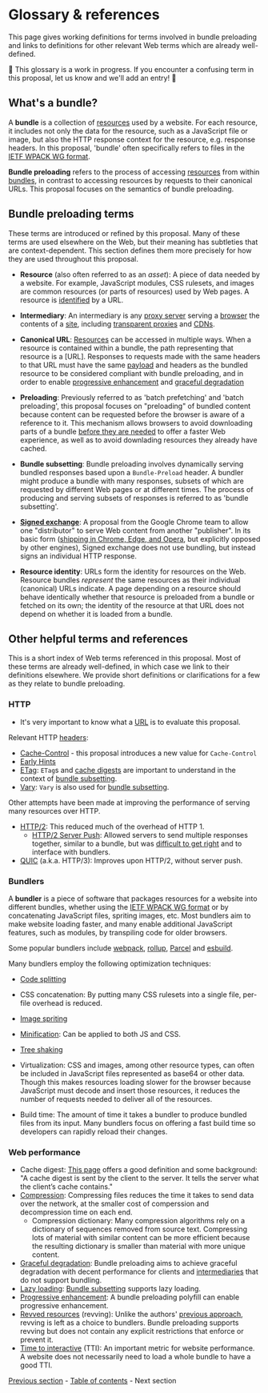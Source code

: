 # Glossary & references

This page gives working definitions for terms involved in bundle preloading and links to definitions for other relevant Web terms which are already well-defined.

🚧 This glossary is a work in progress. If you encounter a confusing term in this proposal, let us know and we'll add an entry! 🚧

## What's a bundle?

A <a id="bundle"></a>**bundle** is a collection of [resources](#resource) used by a website. For each resource, it includes not only the data for the resource, such as a JavaScript file or image, but also the HTTP response context for the resource, e.g. response headers. In this proposal, 'bundle' often specifically refers to files in the [IETF WPACK WG format](https://datatracker.ietf.org/doc/draft-yasskin-wpack-bundled-exchanges/).

<a id="loading"></a>**Bundle preloading** refers to the process of accessing [resources](#resource) from within [bundles](#bundle), in contrast to accessing resources by requests to their canonical URLs. This proposal focuses on the semantics of bundle preloading.

## Bundle preloading terms

These terms are introduced or refined by this proposal. Many of these terms are used elsewhere on the Web, but their meaning has subtleties that are context-dependent. This section defines them more precisely for how they are used throughout this proposal.

- <a id="resource"></a>**Resource** (also often referred to as an _asset_): A piece of data needed by a website. For example, JavaScript modules, CSS rulesets, and images are common resources (or parts of resources) used by Web pages. A resource is [identified](https://developer.mozilla.org/en-US/docs/Web/HTTP/Basics_of_HTTP/Identifying_resources_on_the_Web) by a URL.

- <a id="intermediary"></a>**Intermediary**: An intermediary is any [proxy server](https://developer.mozilla.org/en-US/docs/Glossary/Proxy_server) serving a [browser](https://developer.mozilla.org/en-US/docs/Glossary/Browser) the contents of a [site](https://developer.mozilla.org/en-US/docs/Glossary/Site), including [transparent proxies](https://en.wikipedia.org/wiki/Proxy_server#Transparent_proxy) and [CDNs](https://developer.mozilla.org/en-US/docs/Glossary/CDN).

- <a id="canonical"></a>**Canonical URL**: [Resources](#resource) can be accessed in multiple ways. When a resource is contained within a bundle, the path representing that resource is a [URL]. Responses to requests made with the same headers to that URL must have the same [payload](https://developer.mozilla.org/en-US/docs/Glossary/Payload_body) and headers as the bundled resource to be considered compliant with bundle preloading, and in order to enable [progressive enhancement](#enhancement) and [graceful degradation](#degradation)

- <a id="prefetch"></a>**Preloading**: Previously referred to as 'batch prefetching' and 'batch preloading', this proposal focuses on "preloading" of bundled content because content can be requested before the browser is aware of a reference to it. This mechanism allows browsers to avoid downloading parts of a bundle [before they are needed](#lazyloading) to offer a faster Web experience, as well as to avoid downlading resources they already have cached.

- <a id="subsetting"></a>**Bundle subsetting**: Bundle preloading involves dynamically serving bundled responses based upon a `Bundle-Preload` header. A bundler might produce a bundle with many responses, subsets of which are requested by different Web pages or at different times. The process of producing and serving subsets of responses is referred to as 'bundle subsetting'.

- <a id="signedexchg"></a>[**Signed exchange**](https://wicg.github.io/webpackage/draft-yasskin-http-origin-signed-responses.html): A proposal from the Google Chrome team to allow one "distributor" to serve Web content from another "publisher". In its basic form ([shipping in Chrome, Edge, and Opera](https://caniuse.com/sxg), but explicitly opposed by other engines), Signed exchange does not use bundling, but instead signs an individual HTTP response.

- <a id="rsrcidentity"></a>**Resource identity**: URLs form the identity for resources on the Web. Resource bundles *represent* the same resources as their individual (canonical) URLs indicate. A page depending on a resource should behave identically whether that resource is preloaded from a bundle or fetched on its own; the identity of the resource at that URL does not depend on whether it is loaded from a bundle.

## Other helpful terms and references

This is a short index of Web terms referenced in this proposal. Most of these terms are already well-defined, in which case we link to their definitions elsewhere. We provide short definitions or clarifications for a few as they relate to bundle preloading.

### HTTP

- It's very important to know what a [URL](https://developer.mozilla.org/en-US/docs/Learn/Common_questions/What_is_a_URL) is to evaluate this proposal.

Relevant HTTP [headers](https://developer.mozilla.org/en-US/docs/Web/HTTP/Headers):

- [Cache-Control](https://developer.mozilla.org/en-US/docs/Web/HTTP/Headers/Cache-Control) - this proposal introduces a new value for `Cache-Control`
- [Early Hints](https://developer.mozilla.org/en-US/docs/Web/HTTP/Status/103)
- [ETag](https://developer.mozilla.org/en-US/docs/Web/HTTP/Headers/ETag): `ETag`s and [cache digests](#digest) are important to understand in the context of [bundle subsetting](#subsetting).
- [Vary](https://developer.mozilla.org/en-US/docs/Web/HTTP/Headers/Vary): `Vary` is also used for [bundle subsetting](#subsetting).

Other attempts have been made at improving the performance of serving many resources over HTTP.

- [HTTP/2](https://developer.mozilla.org/en-US/docs/Glossary/HTTP_2): This reduced much of the overhead of HTTP 1.
  - [HTTP/2 Server Push](https://en.wikipedia.org/wiki/HTTP/2_Server_Push): Allowed servers to send multiple responses together, similar to a bundle, but was [difficult to get right](https://jakearchibald.com/2017/h2-push-tougher-than-i-thought/) and to interface with bundlers.
- [QUIC](https://developer.mozilla.org/en-US/docs/Glossary/QUIC) (a.k.a. HTTP/3): Improves upon HTTP/2, without server push.

### Bundlers

A <a id="bundler"></a>**bundler** is a piece of software that packages resources for a website into different bundles, whether using the [IETF WPACK WG format](#bundle) or by concatenating JavaScript files, spriting images, etc. Most bundlers aim to make website loading faster, and many enable additional JavaScript features, such as modules, by transpiling code for older browsers.

Some popular bundlers include [webpack](https://webpack.js.org/), [rollup](https://rollupjs.org/guide/en/), [Parcel](https://parceljs.org/) and [esbuild](https://esbuild.github.io/).

Many bundlers employ the following optimization techniques:

- <a id="codesplitting"></a>[Code splitting](https://developer.mozilla.org/en-US/docs/Glossary/Code_splitting)
- <a id="cssconcatenation"></a>CSS concatenation: By putting many CSS rulesets into a single file, per-file overhead is reduced.
- <a id="imagespritting"></a>[Image spriting](https://developer.mozilla.org/en-US/docs/Web/CSS/CSS_Images/Implementing_image_sprites_in_CSS)
- <a id="minification"></a>[Minification](https://developer.mozilla.org/en-US/docs/Glossary/minification): Can be applied to both JS and CSS.
- <a id="treeshaking"></a>[Tree shaking](https://developer.mozilla.org/en-US/docs/Glossary/Tree_shaking)
- <a id="virtualization"></a>Virtualization: CSS and images, among other resource types, can often be included in JavaScript files represented as base64 or other data. Though this makes resources loading slower for the browser because JavaScript must decode and insert those resources, it reduces the number of requests needed to deliver all of the resources.

- Build time: The amount of time it takes a bundler to produce bundled files from its input. Many bundlers focus on offering a fast build time so developers can rapidly reload their changes.

### Web performance

- <a id="digest"></a>Cache digest: [This page](https://calendar.perfplanet.com/2016/cache-digests-http2-server-push/) offers a good definition and some background: "A cache digest is sent by the client to the server. It tells the server what the client’s cache contains."
- [Compression](https://developer.mozilla.org/en-US/docs/Web/HTTP/Compression#file_format_compression): Compressing files reduces the time it takes to send data over the network, at the smaller cost of comperssion and decompression time on each end.
  - Compression dictionary: Many compression algorithms rely on a dictionary of sequences removed from source text. Compressing lots of material with similar content can be more efficient because the resulting dictionary is smaller than material with more unique content.
- <a id="degradation"></a>[Graceful degradation](https://developer.mozilla.org/en-US/docs/Glossary/Graceful_degradation): Bundle preloading aims to achieve graceful degradation with decent performance for clients and [intermediaries](#intermediary) that do not support bundling.
- <a id="lazyloading"></a>[Lazy loading](https://developer.mozilla.org/en-US/docs/Glossary/Lazy_load): [Bundle subsetting](#subsetting) supports lazy loading.
- <a id="enhancement"></a>[Progressive enhancement](https://developer.mozilla.org/en-US/docs/Glossary/Progressive_Enhancement): A bundle preloading polyfill can enable progressive enhancement.
- <a id="revving"></a>[Revved resources](https://developer.mozilla.org/en-US/docs/Web/HTTP/Caching#revved_resources) (revving): Unlike the authors' [previous approach](https://github.com/littledan/resource-bundles), revving is left as a choice to bundlers. Bundle preloading supports revving but does not contain any explicit restrictions that enforce or prevent it.
- <a id="tti"></a>[Time to interactive](https://developer.mozilla.org/en-US/docs/Glossary/Time_to_interactive) (TTI): An important metric for website performance. A website does not necessarily need to load a whole bundle to have a good TTI.

[Previous section](./implementation.md) - [Table of contents](./README.md#table-of-contents) - Next section
